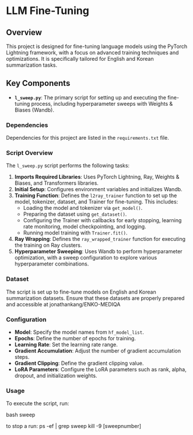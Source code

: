# LLM Fine-Tuning

## Overview

This project is designed for fine-tuning language models using the PyTorch Lightning framework, with a focus on advanced training techniques and optimizations. It is specifically tailored for English and Korean summarization tasks.

## Key Components

- **`l_sweep.py`**: The primary script for setting up and executing the fine-tuning process, including hyperparameter sweeps with Weights & Biases (Wandb).

### Dependencies

Dependencies for this project are listed in the `requirements.txt` file.


### Script Overview

The `l_sweep.py` script performs the following tasks:

1. **Imports Required Libraries**: Uses PyTorch Lightning, Ray, Weights & Biases, and Transformers libraries.
2. **Initial Setup**: Configures environment variables and initializes Wandb.
3. **Training Function**: Defines the `l2ray_trainer` function to set up the model, tokenizer, dataset, and Trainer for fine-tuning. This includes:
   - Loading the model and tokenizer via `get_model()`.
   - Preparing the dataset using `get_dataset()`.
   - Configuring the Trainer with callbacks for early stopping, learning rate monitoring, model checkpointing, and logging.
   - Running model training with `Trainer.fit()`.
4. **Ray Wrapping**: Defines the `ray_wrapped_trainer` function for executing the training on Ray clusters.
5. **Hyperparameter Sweeping**: Uses Wandb to perform hyperparameter optimization, with a sweep configuration to explore various hyperparameter combinations.

### Dataset

The script is set up to fine-tune models on English and Korean summarization datasets. Ensure that these datasets are properly prepared and accessible at jonathankang/ENKO-MEDIQA

### Configuration

- **Model**: Specify the model names from `hf_model_list`.
- **Epochs**: Define the number of epochs for training.
- **Learning Rate**: Set the learning rate range.
- **Gradient Accumulation**: Adjust the number of gradient accumulation steps.
- **Gradient Clipping**: Define the gradient clipping value.
- **LoRA Parameters**: Configure the LoRA parameters such as rank, alpha, dropout, and initialization weights.

### Usage

To execute the script, run:

bash sweep


to stop a run:
ps -ef | grep sweep
kill -9 [sweepnumber]

